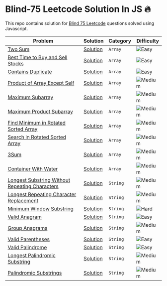 # Blind-75 Leetcode Solution In JS 🔥
This repo contains solution for [Blind 75 Leetcode](https://leetcode.com/discuss/general-discussion/460599/blind-75-leetcode-questions) questions solved using Javascript.


| Problem | Solution | Category | Difficulty |
| --------- | -------- | --------- | ---------- |
| [Two Sum](https://leetcode.com/problems/two-sum/) |[Solution](./Arrays/1_two_sum.js) | `Array` | <img src="https://img.shields.io/badge/Easy-brightgreen?style=for-the-badge" alt="Easy" /> |
| [Best Time to Buy and Sell Stocks](https://leetcode.com/problems/best-time-to-buy-and-sell-stock/) | [Solution](./Arrays/121_best_time_to_buy_and_sell_stocks.js) | `Array` | <img src="https://img.shields.io/badge/Easy-brightgreen?style=for-the-badge" alt="Easy" /> |
| [Contains Duplicate](https://leetcode.com/problems/contains-duplicate/) | [Solution](./Arrays/217_contains_duplicate.js) | `Array` | <img src="https://img.shields.io/badge/Easy-brightgreen?style=for-the-badge" alt="Easy" /> |
| [Product of Array Except Self](https://leetcode.com/problems/product-of-array-except-self/) | [Solution](./Arrays/238_product_of_array_except_self.js) | `Array` | <img src="https://img.shields.io/badge/Medium-FECC00?style=for-the-badge" alt="Medium" /> |
| [Maximum Subarray](https://leetcode.com/problems/maximum-subarray/) | [Solution](./Arrays/53_maximum_subarray.js) | `Array` | <img src="https://img.shields.io/badge/Medium-FECC00?style=for-the-badge" alt="Medium" /> |
| [Maximum Product Subarray](https://leetcode.com/problems/maximum-product-subarray/) | [Solution](./Arrays/152_maximum_product_subarray.js) | `Array` | <img src="https://img.shields.io/badge/Medium-FECC00?style=for-the-badge" alt="Medium" /> |
| [Find Minimum in Rotated Sorted Array](https://leetcode.com/problems/find-minimum-in-rotated-sorted-array/) | [Solution](./Arrays/153_find_minimum_in_rotated_sorted_array.js) | `Array` | <img src="https://img.shields.io/badge/Medium-FECC00?style=for-the-badge" alt="Medium" /> |
| [Search in Rotated Sorted Array](https://leetcode.com/problems/search-in-rotated-sorted-array/) | [Solution](./Arrays/33_search_in_rotated_sorted_array.js) | `Array` | <img src="https://img.shields.io/badge/Medium-FECC00?style=for-the-badge" alt="Medium" /> |
| [3Sum](https://leetcode.com/problems/3sum/) | [Solution](./Arrays/15_3Sum.js) | `Array` | <img src="https://img.shields.io/badge/Medium-FECC00?style=for-the-badge" alt="Medium" /> |
| [Container With Water](https://leetcode.com/problems/container-with-most-water/) | [Solution](./Arrays/11_container_with_most_water.js) | `Array` | <img src="https://img.shields.io/badge/Medium-FECC00?style=for-the-badge" alt="Medium" /> |
| [Longest Substring Without Repeating Characters](https://leetcode.com/problems/longest-substring-without-repeating-characters/) | [Solution](./Strings/3_longest_substring_with_repeating_character.js) | `String` | <img src="https://img.shields.io/badge/Medium-FECC00?style=for-the-badge" alt="Medium" /> |
| [Longest Repeating Character Replacement](https://leetcode.com/problems/longest-repeating-character-replacement/) | [Solution](./Strings/424_longest_repeating_character_replacement.js) | `String` | <img src="https://img.shields.io/badge/Medium-FECC00?style=for-the-badge" alt="Medium" /> |
| [Minimum Window Substring](https://leetcode.com/problems/minimum-window-substring/) | [Solution](./Strings/76_minimum_window_substring.js) | `String` | <img src="https://img.shields.io/badge/Hard-F40D12?style=for-the-badge" alt="Hard" /> |
| [Valid Anagram](https://leetcode.com/problems/valid-anagram/) | [Solution](./Strings/242_valid_anagram.js) | `String` | <img src="https://img.shields.io/badge/Easy-brightgreen?style=for-the-badge" alt="Easy" /> |
| [Group Anagrams](https://leetcode.com/problems/group-anagrams/) | [Solution](./Strings/49_group_anagrams.js) | `String` | <img src="https://img.shields.io/badge/Medium-FECC00?style=for-the-badge" alt="Medium" /> |
| [Valid Parentheses](https://leetcode.com/problems/valid-parentheses/) | [Solution](./Strings/20_valid_parentheses.js) | `String` | <img src="https://img.shields.io/badge/Easy-brightgreen?style=for-the-badge" alt="Easy" /> |
| [Valid Palindrome](https://leetcode.com/problems/valid-palindrome/) | [Solution](./Strings//125_valid_palindrome.js) | `String` | <img src="https://img.shields.io/badge/Easy-brightgreen?style=for-the-badge" alt="Easy" /> |
| [Longest Palindromic Substring](https://leetcode.com/problems/longest-palindromic-substring/) | [Solution](./Strings/5_longest_palandromic_substring.js) | `String` | <img src="https://img.shields.io/badge/Medium-FECC00?style=for-the-badge" alt="Medium" /> |
| [Palindromic Substrings](https://leetcode.com/problems/palindromic-substrings/) | [Solution](./Strings/647_palindromic_substrings.js) | `String` | <img src="https://img.shields.io/badge/Medium-FECC00?style=for-the-badge" alt="Medium" /> |


